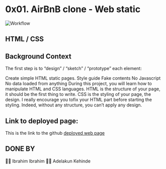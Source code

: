 # 0x01. AirBnB clone - Web static

![Workflow](https://s3.amazonaws.com/intranet-projects-files/concepts/74/hbnb_step1.png)

## HTML / CSS
## Background Context

The first step is to “design” / “sketch” / “prototype” each element:

Create simple HTML static pages.
Style guide
Fake contents
No Javascript
No data loaded from anything
During this project, you will learn how to manipulate HTML and CSS languages. HTML is the structure of your page, it should be the first thing to write. CSS is the styling of your page, the design. I really encourage you tofix your HTML part before starting the styling. Indeed, without any structure, you can’t apply any design.

## Link to deployed page:
This is the link to the github [deployed web  page](https://isquare.github.io/AirBnB_clone/web_static/103-index.html)

## DONE BY
:man_technologist: Ibrahim Ibrahim
:man_technologist: Adelakun Kehinde
